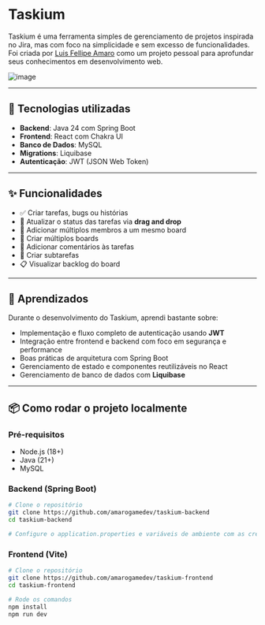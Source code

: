 # Taskium

Taskium é uma ferramenta simples de gerenciamento de projetos inspirada no Jira, mas com foco na simplicidade e sem excesso de funcionalidades. Foi criada por [Luis Fellipe Amaro](https://github.com/seu-usuario-aqui) como um projeto pessoal para aprofundar seus conhecimentos em desenvolvimento web.

![image](https://github.com/user-attachments/assets/fd4f7c1f-3cfc-4a5f-9ba4-c102b466595b)

---

## 🚀 Tecnologias utilizadas

- **Backend**: Java 24 com Spring Boot
- **Frontend**: React com Chakra UI
- **Banco de Dados**: MySQL
- **Migrations**: Liquibase
- **Autenticação**: JWT (JSON Web Token)

---

## ✨ Funcionalidades

- ✅ Criar tarefas, bugs ou histórias
- 🔄 Atualizar o status das tarefas via **drag and drop**
- 👥 Adicionar múltiplos membros a um mesmo board
- 🧩 Criar múltiplos boards
- 💬 Adicionar comentários às tarefas
- 🔗 Criar subtarefas
- 📋 Visualizar backlog do board

---

## 🧠 Aprendizados

Durante o desenvolvimento do Taskium, aprendi bastante sobre:

- Implementação e fluxo completo de autenticação usando **JWT**
- Integração entre frontend e backend com foco em segurança e performance
- Boas práticas de arquitetura com Spring Boot
- Gerenciamento de estado e componentes reutilizáveis no React
- Gerenciamento de banco de dados com **Liquibase**

---

## 📦 Como rodar o projeto localmente

### Pré-requisitos

- Node.js (18+)
- Java (21+)
- MySQL

### Backend (Spring Boot)

```bash
# Clone o repositório
git clone https://github.com/amarogamedev/taskium-backend
cd taskium-backend

# Configure o application.properties e variáveis de ambiente com as credenciais do seu banco
```

### Frontend (Vite)

```bash
# Clone o repositório
git clone https://github.com/amarogamedev/taskium-frontend
cd taskium-frontend

# Rode os comandos
npm install
npm run dev
```
